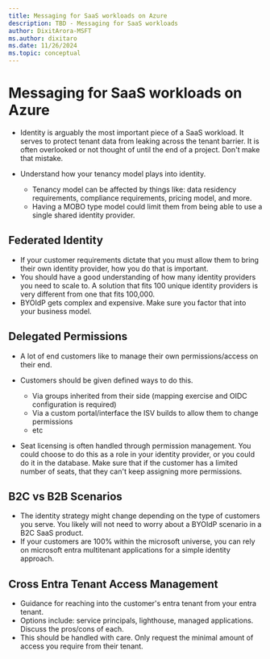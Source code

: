 ```yaml
---
title: Messaging for SaaS workloads on Azure
description: TBD - Messaging for SaaS workloads
author: DixitArora-MSFT
ms.author: dixitaro
ms.date: 11/26/2024
ms.topic: conceptual
---
```


# Messaging for SaaS workloads on Azure

- Identity is arguably the most important piece of a SaaS workload. It serves to protect tenant data from leaking across the tenant barrier. It is often overlooked or not thought of until the end of a project. Don't make that mistake.

- Understand how your tenancy model plays into identity. 
    - Tenancy model can be affected by things like: data residency requirements, compliance requirements, pricing model, and more. 
    - Having a MOBO type model could limit them from being able to use a single shared identity provider. 

## Federated Identity

- If your customer requirements dictate that you must allow them to bring their own identity provider, how you do that is important. 
- You should have a good understanding of how many identity providers you need to scale to. A solution that fits 100 unique identity providers is very different from one that fits 100,000. 
- BYOIdP gets complex and expensive. Make sure you factor that into your business model. 

## Delegated Permissions

- A lot of end customers like to manage their own permissions/access on their end. 
- Customers should be given defined ways to do this. 
    - Via groups inherited from their side (mapping exercise and OIDC configuration is required)
    - Via a custom portal/interface the ISV builds to allow them to change permissions
    - etc

- Seat licensing is often handled through permission management. You could choose to do this as a role in your identity provider, or you could do it in the database. Make sure that if the customer has a limited number of seats, that they can't keep assigning more permissions.

## B2C vs B2B Scenarios

- The identity strategy might change depending on the type of customers you serve. You likely will not need to worry about a BYOIdP scenario in a B2C SaaS product.
- If your customers are 100% within the microsoft universe, you can rely on microsoft entra multitenant applications for a simple identity approach. 

## Cross Entra Tenant Access Management

- Guidance for reaching into the customer's entra tenant from your entra tenant. 
- Options include: service principals, lighthouse, managed applications. Discuss the pros/cons of each. 
- This should be handled with care. Only request the minimal amount of access you require from their tenant. 
